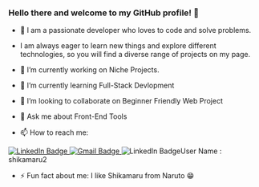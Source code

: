 ### Hello there and welcome to my GitHub profile! 👋

<!--
**Chirag2307/Chirag2307** is a ✨ _special_ ✨ repository because its `README.md` (this file) appears on your GitHub profile.

Here are some ideas to get you started:-->
- 🚀 I am a passionate developer who loves to code and solve problems.
-    I am always eager to learn new things and explore different technologies, so you will find a diverse range of projects on my page.

- 🔭 I’m currently working on Niche Projects.

- 🌱 I’m currently learning Full-Stack Devlopment

- 👯 I’m looking to collaborate on Beginner Friendly Web Project

- 💬 Ask me about Front-End Tools

- 📫 How to reach me:
<div id="badges">
  <a href="https://www.linkedin.com/in/chiragsharma23/">
    <img src="https://img.shields.io/badge/LinkedIn-blue?style=for-the-badge&logo=linkedin&logoColor=white" alt="LinkedIn Badge"/>
  </a>
<a href="chirag23072000@gmail.com">
    <img src="https://img.shields.io/badge/Gmail-D14836?style=for-the-badge&logo=gmail&logoColor=white" alt="Gmail Badge"/>
  </a>
  <span>
    <img src="https://img.shields.io/badge/LinkedIn-blue?style=for-the-badge&logo=linkedin&logoColor=white" alt="LinkedIn Badge"/>User Name : shikamaru2
  </span>


- ⚡ Fun fact about me: I like Shikamaru from Naruto 😁


